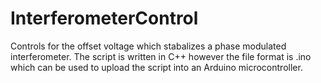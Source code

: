 # InterferometerControl
Controls for the offset voltage which stabalizes a phase modulated interferometer. The script is written in C++ however the file format is .ino which can be used to upload the script into an Arduino microcontroller.  
